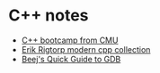 # C++ notes
  - [C++ bootcamp from CMU](https://github.com/cmu-db/15445-bootcamp)
  - [Erik Rigtorp modern cpp collection](https://github.com/rigtorp/awesome-modern-cpp)
  - [Beej's Quick Guide to GDB](https://beej.us/guide/bggdb/)
